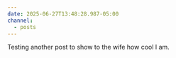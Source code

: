 ```yaml
---
date: 2025-06-27T13:48:28.987-05:00
channel:
  - posts
---
```


Testing another post to show to the wife how cool I am.
